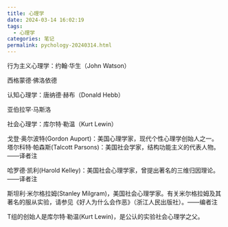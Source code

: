 ```yaml
---
title: 心理学
date: 2024-03-14 16:02:19
tags:
  - 心理学
categories: 笔记
permalink: pychology-20240314.html
---
```

行为主义心理学：约翰·华生（John Watson）

西格蒙德·佛洛依德

认知心理学：唐纳德·赫布（Donald Hebb）

亚伯拉罕·马斯洛

社会心理学：库尔特·勒温（Kurt Lewin）

戈登·奥尔波特(Gordon Auport)：美国心理学家，现代个性心理学创始人之一。塔尔科特·帕森斯(Talcott Parsons)：美国社会学家，结构功能主义的代表人物。——译者注

哈罗德·凯利(Harold Kelley)：美国社会心理学家，曾提出著名的三维归因理论。——译者注

斯坦利·米尔格拉姆(Stanley Milgram)，美国社会心理学家。有关米尔格拉姆及其著名的服从实验，请参见《好人为什么会作恶》（浙江人民出版社）。——编者注

T组的创始人是库尔特·勒温(Kurt Lewin)，是公认的实验社会心理学之父。